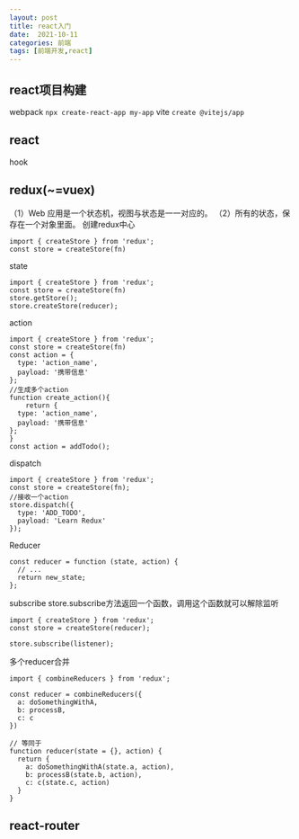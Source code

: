 ```yaml
---
layout: post
title: react入门
date:  2021-10-11
categories: 前端
tags: [前端开发,react]
---
```


## react项目构建
webpack
`npx create-react-app my-app`
vite
`create @vitejs/app` 

## react
hook


## redux(~=vuex)
（1）Web 应用是一个状态机，视图与状态是一一对应的。
（2）所有的状态，保存在一个对象里面。
创建redux中心
```
import { createStore } from 'redux';
const store = createStore(fn)
```
state
```
import { createStore } from 'redux';
const store = createStore(fn)
store.getStore();
store.createStore(reducer);
```
action
```
import { createStore } from 'redux';
const store = createStore(fn)
const action = {
  type: 'action_name',
  payload: '携带信息'
};
//生成多个action
function create_action(){
    return {
  type: 'action_name',
  payload: '携带信息'
};
}
const action = addTodo();
```
dispatch
```
import { createStore } from 'redux';
const store = createStore(fn);
//接收一个action
store.dispatch({
  type: 'ADD_TODO',
  payload: 'Learn Redux'
});
```
Reducer
```
const reducer = function (state, action) {
  // ...
  return new_state;
};
```
subscribe
store.subscribe方法返回一个函数，调用这个函数就可以解除监听
```
import { createStore } from 'redux';
const store = createStore(reducer);

store.subscribe(listener);
```
多个reducer合并
```
import { combineReducers } from 'redux';

const reducer = combineReducers({
  a: doSomethingWithA,
  b: processB,
  c: c
})

// 等同于
function reducer(state = {}, action) {
  return {
    a: doSomethingWithA(state.a, action),
    b: processB(state.b, action),
    c: c(state.c, action)
  }
}
```

## react-router
```

```
